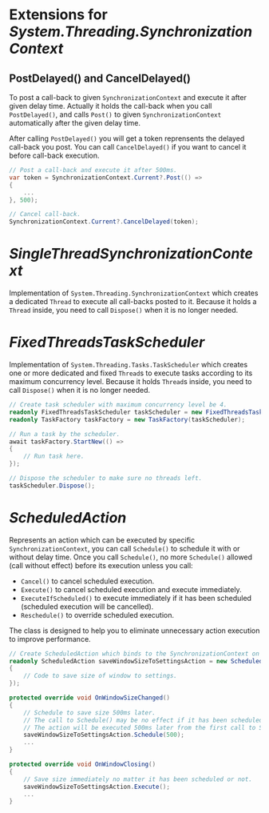 ﻿# Extensions for *System.Threading.SynchronizationContext*
## PostDelayed() and CancelDelayed()
To post a call-back to given ```SynchronizationContext``` and execute it after given delay time. Actually it holds the call-back when you call ```PostDelayed()```, and calls ```Post()``` to given ```SynchronizationContext``` automatically after the given delay time. 

After calling ```PostDelayed()``` you will get a token reprensents the delayed call-back you post. You can call ```CancelDelayed()``` if you want to cancel it before call-back execution.

```c#
// Post a call-back and execute it after 500ms.
var token = SynchronizationContext.Current?.Post(() =>
{
    ...
}, 500);

// Cancel call-back.
SynchronizationContext.Current?.CancelDelayed(token);
```

# *SingleThreadSynchronizationContext*
Implementation of ```System.Threading.SynchronizationContext``` which creates a dedicated ```Thread``` to execute all call-backs posted to it. Because it holds a ```Thread``` inside, you need to call ```Dispose()``` when it is no longer needed.

# *FixedThreadsTaskScheduler*
Implementation of ```System.Threading.Tasks.TaskScheduler``` which creates one or more dedicated and fixed ```Thread```s to execute tasks according to its maximum concurrency level. Because it holds ```Thread```s inside, you need to call ```Dispose()``` when it is no longer needed.

```c#
// Create task scheduler with maximum concurrency level be 4.
readonly FixedThreadsTaskScheduler taskScheduler = new FixedThreadsTaskScheduler(4);
readonly TaskFactory taskFactory = new TaskFactory(taskScheduler);

// Run a task by the scheduler.
await taskFactory.StartNew(() =>
{
    // Run task here.
});

// Dispose the scheduler to make sure no threads left.
taskScheduler.Dispose();
```

# *ScheduledAction*
Represents an action which can be executed by specific ```SynchronizationContext```, you can call ```Schedule()``` to schedule it with or without delay time. Once you call ```Schedule()```, no more ```Schedule()``` allowed (call without effect) before its execution unless you call:

* ```Cancel()``` to cancel scheduled execution.
* ```Execute()``` to cancel scheduled execution and execute immediately.
* ```ExecuteIfScheduled()``` to execute immediately if it has been scheduled (scheduled execution will be cancelled).
* ```Reschedule()``` to override scheduled execution.

The class is designed to help you to eliminate unnecessary action execution to improve performance.

```c#
// Create ScheduledAction which binds to the SynchronizationContext on current thread.
readonly ScheduledAction saveWindowSizeToSettingsAction = new ScheduledAction(() =>
{
    // Code to save size of window to settings.
});

protected override void OnWindowSizeChanged()
{
    // Schedule to save size 500ms later.
    // The call to Schedule() may be no effect if it has been scheduled but not executed yet.
    // The action will be executed 500ms later from the first call to Schedule().
    saveWindowSizeToSettingsAction.Schedule(500);
    ...
}

protected override void OnWindowClosing()
{
    // Save size immediately no matter it has been scheduled or not.
    saveWindowSizeToSettingsAction.Execute();
    ...
}
```
